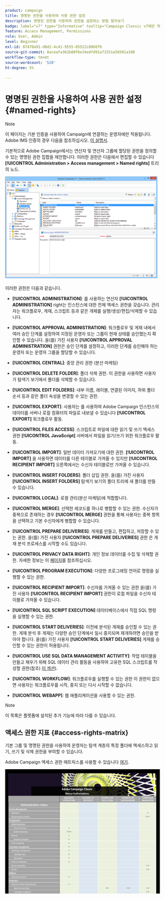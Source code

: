 ```yaml
---
product: campaign
title: 명명된 권한을 사용하여 사용 권한 설정
description: 명명된 권한을 사용하여 권한을 설정하는 방법 알아보기
badge: label="v7" type="Informative" tooltip="Campaign Classic v7에만 적용"
feature: Access Management, Permissions
role: User, Admin
level: Beginner
exl-id: 07470a91-d8d2-4c41-9555-05522c8068f0
source-git-commit: 8aceafa362b80f6e34edfd91a71551a58501a3d0
workflow-type: tm+mt
source-wordcount: '520'
ht-degree: 5%

---
```


# 명명된 권한을 사용하여 사용 권한 설정{#named-rights}

>[!NOTE]
>
>이 페이지는 기본 인증을 사용하여 Campaign에 연결하는 운영자에만 적용됩니다. Adobe IMS 인증의 경우 다음을 참조하십시오. [이 설명서](https://helpx.adobe.com/enterprise/using/manage-permissions-and-roles.html).

기본적으로 Adobe Campaign에서는 연산자 및 연산자 그룹에 할당된 권한을 정의할 수 있는 명명된 권한 집합을 제안합니다. 이러한 권한은 다음에서 편집할 수 있습니다 **[!UICONTROL Administration > Access management > Named rights]** 트리의 노드.

![](assets/s_ncs_admin_named_rights.png)

이러한 권한은 다음과 같습니다.

* **[!UICONTROL ADMINISTRATION]**: 를 사용하는 연산자 **[!UICONTROL ADMINISTRATION]** right는 인스턴스에 대한 전체 액세스 권한을 갖습니다. 관리자는 워크플로우, 게재, 스크립트 등과 같은 개체를 실행/생성/편집/삭제할 수 있습니다.

* **[!UICONTROL APPROVAL ADMINISTRATION]**: 워크플로우 및 게재 내에서 여러 승인 단계를 설정하여 지정된 운영자 또는 그룹이 현재 상태를 승인했는지 확인할 수 있습니다. 을(를) 가진 사용자 **[!UICONTROL APPROVAL ADMINISTRATION]** 권한은 승인 단계를 설정하고, 이러한 단계를 승인해야 하는 운영자 또는 운영자 그룹을 할당할 수 있습니다.

* **[!UICONTROL CENTRAL]**: 중앙 관리 권한 (분산 마케팅)

* **[!UICONTROL DELETE FOLDER]**: 폴더 삭제 권한. 이 권한을 사용하면 사용자가 탐색기 보기에서 폴더를 삭제할 수 있습니다.

* **[!UICONTROL EDIT FOLDERS]**: 내부 이름, 레이블, 연결된 이미지, 하위 폴더 순서 등과 같은 폴더 속성을 변경할 수 있는 권한.

* **[!UICONTROL EXPORT]**: 사용자는 를 사용하여 Adobe Campaign 인스턴스의 데이터를 서버나 로컬 컴퓨터의 파일로 내보낼 수 있습니다 **[!UICONTROL EXPORT]** 워크플로우 활동.

* **[!UICONTROL FILES ACCESS]**: 스크립트로 파일에 대한 읽기 및 쓰기 액세스 권한 **[!UICONTROL JavaScript]** 서버에서 파일을 읽기/쓰기 위한 워크플로우 활동.

* **[!UICONTROL IMPORT]**: 일반 데이터 가져오기에 대한 권한. **[!UICONTROL IMPORT]** 을 사용하면 데이터를 다른 테이블로 가져올 수 있지만 **[!UICONTROL RECIPIENT IMPORT]** 오른쪽에서는 수신자 테이블로만 가져올 수 있습니다.

* **[!UICONTROL INSERT FOLDERS]**: 폴더 삽입 권한. 을(를) 가진 사용자 **[!UICONTROL INSERT FOLDERS]** 탐색기 보기의 폴더 트리에 새 폴더를 만들 수 있습니다.

* **[!UICONTROL LOCAL]**: 로컬 관리(분산 마케팅)에 적합합니다.

* **[!UICONTROL MERGE]**: 선택한 레코드를 하나로 병합할 수 있는 권한. 수신자가 중복으로 존재하는 경우 **[!UICONTROL MERGE]** 권한을 통해 사용자는 중복 항목을 선택하고 기본 수신자에게 병합할 수 있습니다.

* **[!UICONTROL PREPARE DELIVERIES]**: 게재를 만들고, 편집하고, 저장할 수 있는 권한. 을(를) 가진 사용자 **[!UICONTROL PREPARE DELIVERIES]** 권한 은 게재 분석 프로세스를 시작할 수도 있습니다.

* **[!UICONTROL PRIVACY DATA RIGHT]**: 개인 정보 데이터를 수집 및 삭제할 권한. 자세한 정보는 이 [페이지](https://helpx.adobe.com/kr/campaign/kb/acc-privacy.html)를 참조하십시오.

* **[!UICONTROL PROGRAM EXECUTION]**: 다양한 프로그래밍 언어로 명령을 실행할 수 있는 권한.

* **[!UICONTROL RECIPIENT IMPORT]**: 수신자를 가져올 수 있는 권한 을(를) 가진 사용자 **[!UICONTROL RECIPIENT IMPORT]** 권한이 로컬 파일을 수신자 테이블로 가져올 수 있습니다.

* **[!UICONTROL SQL SCRIPT EXECUTION]** 데이터베이스에서 직접 SQL 명령을 실행할 수 있는 권한.

* **[!UICONTROL START DELIVERIES]**: 이전에 분석된 게재를 승인할 수 있는 권한. 게재 분석 후 게재는 다양한 승인 단계에서 일시 중지되며 재개하려면 승인을 받아야 합니다. 을(를) 가진 사용자 **[!UICONTROL START DELIVERIES]** 게재를 승인할 수 있는 권한이 허용됩니다.

* **[!UICONTROL USE SQL DATA MANAGEMENT ACTIVITY]**: 작업 테이블을 만들고 채우기 위해 SQL 데이터 관리 활동을 사용하여 고유한 SQL 스크립트를 작성할 권한(참조) [이 섹션](../../workflow/using/sql-data-management.md)).

* **[!UICONTROL WORKFLOW]**: 워크플로우를 실행할 수 있는 권한 이 권한이 없으면 사용자는 워크플로우를 시작, 중지 또는 다시 시작할 수 없습니다.

* **[!UICONTROL WEBAPP]**: 웹 애플리케이션을 사용할 수 있는 권한.

>[!NOTE]
>
>이 목록은 플랫폼에 설치된 추가 기능에 따라 다를 수 있습니다.

## 액세스 권한 지표 {#access-rights-matrix}

기본 그룹 및 명명된 권한을 사용하여 운영자는 탐색 계층의 특정 폴더에 액세스하고 읽기, 쓰기 및 삭제 권한을 부여할 수 있습니다.

Adobe Campaign 액세스 권한 매트릭스를 사용할 수 있습니다 [여기](/help/platform/using/assets/access-rights-matrix.pdf).

[![이미지](assets/do-not-localize/user_management.png)](https://experienceleague.adobe.com/docs/campaign-classic/assets/access-rights-matrix.pdf)
